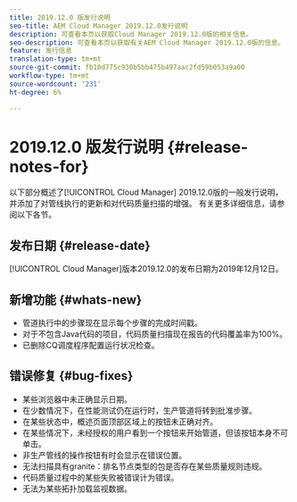 ```yaml
---
title: 2019.12.0 版发行说明
seo-title: AEM Cloud Manager 2019.12.0发行说明
description: 可查看本页以获取Cloud Manager 2019.12.0版的相关信息。
seo-description: 可查看本页以获取有关AEM Cloud Manager 2019.12.0版的信息。
feature: 发行信息
translation-type: tm+mt
source-git-commit: fb10d775c930b5bb475b497aac2fd59b053a9a00
workflow-type: tm+mt
source-wordcount: '231'
ht-degree: 6%

---
```



# 2019.12.0 版发行说明 {#release-notes-for}

以下部分概述了[!UICONTROL Cloud Manager] 2019.12.0版的一般发行说明，并添加了对管线执行的更新和对代码质量扫描的增强。
有关更多详细信息，请参阅以下各节。

## 发布日期 {#release-date}

[!UICONTROL Cloud Manager]版本2019.12.0的发布日期为2019年12月12日。

## 新增功能 {#whats-new}

* 管道执行中的步骤现在显示每个步骤的完成时间戳。
* 对于不包含Java代码的项目，代码质量扫描现在报告的代码覆盖率为100%。
* 已删除CQ调度程序配置运行状况检查。

## 错误修复 {#bug-fixes}

* 某些浏览器中未正确显示日期。
* 在少数情况下，在性能测试仍在运行时，生产管道将转到批准步骤。
* 在某些状态中，概述页面顶部区域上的按钮未正确对齐。
* 在某些情况下，未经授权的用户看到一个按钮来开始管道，但该按钮本身不可单击。
* 非生产管线的操作按钮有时会显示在错误位置。
* 无法扫描具有granite：排名节点类型的包是否存在某些质量规则违规。
* 代码质量过程中的某些失败被错误计为错误。
* 无法为某些拓扑加载监视数据。
